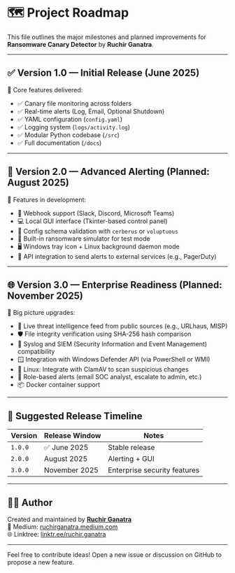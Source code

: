 # 🗺️ Project Roadmap

This file outlines the major milestones and planned improvements for **Ransomware Canary Detector** by **Ruchir Ganatra**.

---

## ✅ Version 1.0 — Initial Release (June 2025)

🎯 Core features delivered:
- ✅ Canary file monitoring across folders
- ✅ Real-time alerts (Log, Email, Optional Shutdown)
- ✅ YAML configuration (`config.yaml`)
- ✅ Logging system (`logs/activity.log`)
- ✅ Modular Python codebase (`/src`)
- ✅ Full documentation (`/docs`)

---

## 🔄 Version 2.0 — Advanced Alerting (Planned: August 2025)

🎯 Features in development:
- 🧩 Webhook support (Slack, Discord, Microsoft Teams)
- 💻 Local GUI interface (Tkinter-based control panel)
- 📄 Config schema validation with `cerberus` or `voluptuous`
- 🧪 Built-in ransomware simulator for test mode
- 🖥️ Windows tray icon + Linux background daemon mode
- 📡 API integration to send alerts to external services (e.g., PagerDuty)

---

## 🌐 Version 3.0 — Enterprise Readiness (Planned: November 2025)

🎯 Big picture upgrades:
- 🧠 Live threat intelligence feed from public sources (e.g., URLhaus, MISP)
- 🛡️ File integrity verification using SHA-256 hash comparison
- 🧩 Syslog and SIEM (Security Information and Event Management) compatibility
- 🪟 Integration with Windows Defender API (via PowerShell or WMI)
- 🐧 Linux: Integrate with ClamAV to scan suspicious changes
- 🧭 Role-based alerts (email SOC analyst, escalate to admin, etc.)
- 📦 Docker container support

---

## 📅 Suggested Release Timeline

| Version  | Release Window   | Notes                             |
|----------|------------------|-----------------------------------|
| `1.0.0`  | ✅ June 2025     | Stable release                    |
| `2.0.0`  | August 2025      | Alerting + GUI                    |
| `3.0.0`  | November 2025    | Enterprise security features      |

---

## 🧑‍💻 Author

Created and maintained by [**Ruchir Ganatra**](https://github.com/Ranchiro)  
📖 Medium: [ruchirganatra.medium.com](https://ruchirganatra.medium.com)  
🌐 Linktree: [linktr.ee/ruchir.ganatra](https://linktr.ee/ruchir.ganatra)

---

Feel free to contribute ideas! Open a new issue or discussion on GitHub to propose a new feature.
